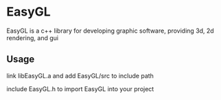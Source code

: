 # EasyGL

EasyGL is a c++ library for developing graphic software, providing 3d, 2d rendering, and gui 

## Usage

link libEasyGL.a and add EasyGL/src to include path

include EasyGL.h to import EasyGL into your project


